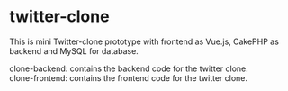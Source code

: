 # twitter-clone
This is mini Twitter-clone prototype with frontend as Vue.js, CakePHP as backend and MySQL for database.

clone-backend: contains the backend code for the twitter clone.  
clone-frontend: contains the frontend code for the twitter clone.  